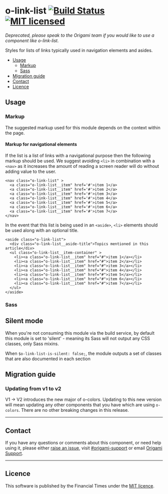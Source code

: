 # o-link-list [![Build Status](https://circleci.com/gh/Financial-Times/o-link-list.png?style=shield&circle-token=34ef68c62eb057caad5ece702c6078b2708d4647)](https://circleci.com/gh/Financial-Times/o-link-list) [![MIT licensed](https://img.shields.io/badge/license-MIT-blue.svg)](#licence)

_Deprecated, please speak to the Origami team if you would like to use a component like o-link-list._

Styles for lists of links typically used in navigation elements and asides.

- [Usage](#usage)
	- [Markup](#markup)
	- [Sass](#sass)
- [Migration guide](#migration-guide)
- [Contact](#contact)
- [Licence](#licence)


## Usage

### Markup

The suggested markup used for this module depends on the context within the page.

#### Markup for navigational elements

If the list is a list of links with a navigational purpose then the following markup should be used.
We suggest avoiding `<li>` in combination with a `<nav>` as it increases the amount of reading a screen reader will do without adding value to the user.

```
<nav class="o-link-list" >
  <a class="o-link-list__item" href='#'>item 1</a>
  <a class="o-link-list__item" href='#'>item 2</a>
  <a class="o-link-list__item" href='#'>item 3</a>
  <a class="o-link-list__item" href='#'>item 4</a>
  <a class="o-link-list__item" href='#'>item 5</a>
  <a class="o-link-list__item" href='#'>item 6</a>
  <a class="o-link-list__item" href='#'>item 7</a>
</nav>
```

In the event that this list is being used in an `<aside>`, `<li>` elements should be used along with an optional title.

```
<aside class="o-link-list">
  <div class="o-link-list__aside-title">Topics mentioned in this article</div>
  <ul class="o-link-list__item-container" >
    <li><a class="o-link-list__item" href="#">item 1</a></li>
    <li><a class="o-link-list__item" href="#">item 2</a></li>
    <li><a class="o-link-list__item" href="#">item 3</a></li>
    <li><a class="o-link-list__item" href="#">item 4</a></li>
    <li><a class="o-link-list__item" href="#">item 5</a></li>
    <li><a class="o-link-list__item" href="#">item 6</a></li>
    <li><a class="o-link-list__item" href="#">item 7</a></li>
  </ul>
</aside>
```

### Sass

## Silent mode

When you're not consuming this module via the build service, by default this module is set to 'silent' - meaning its Sass will not output any CSS classes, only Sass mixins.

When `$o-link-list-is-silent: false;`, the module outputs a set of classes that are also documented in each section

## Migration guide

### Updating from v1 to v2

V1 -> V2 introduces the new major of o-colors. Updating to this new version will mean updating any other components that you have which are using `o-colors`. There are no other breaking changes in this release.

---

## Contact

If you have any questions or comments about this component, or need help using it, please either [raise an issue](https://github.com/Financial-Times/o-link-list/issues), visit [#origami-support](https://financialtimes.slack.com/messages/origami-support/) or email [Origami Support](mailto:origami-support@ft.com).

----

## Licence

This software is published by the Financial Times under the [MIT licence](http://opensource.org/licenses/MIT).

